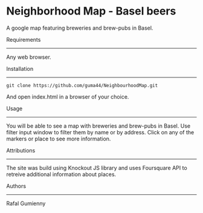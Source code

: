 Neighborhood Map - Basel beers
==============================

A google map featuring breweries and brew-pubs in Basel.

Requirements
************

Any web browser.

Installation
************

```
git clone https://github.com/guma44/NeighbourhoodMap.git
```
And open index.html in a browser of your choice.

Usage
*****

You will be able to see a map with breweries and brew-pubs in Basel. Use filter
input window to filter them by name or by address. Click on any of the markers or
place to see more information.

Attributions
************

The site was build using Knockout JS library and uses Foursquare API to retreive
additional information about places.

Authors
*******
Rafal Gumienny